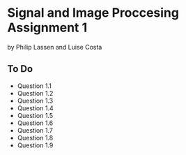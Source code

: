 # Signal and Image Proccesing Assignment 1
by Philip Lassen and Luise Costa


## To Do

* Question 1.1
* Question 1.2
* Question 1.3
* Question 1.4
* Question 1.5
* Question 1.6
* Question 1.7
* Question 1.8
* Question 1.9
